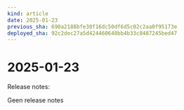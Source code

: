```yaml
---
kind: article
date: 2025-01-23
previous_sha: 690a2188bfe30f16dc50df6d5c02c2aa0f95173e
deployed_sha: 92c2dec27a5d424460648bb4b33c8487245bed47
---
```


# 2025-01-23

Release notes:

Geen release notes
